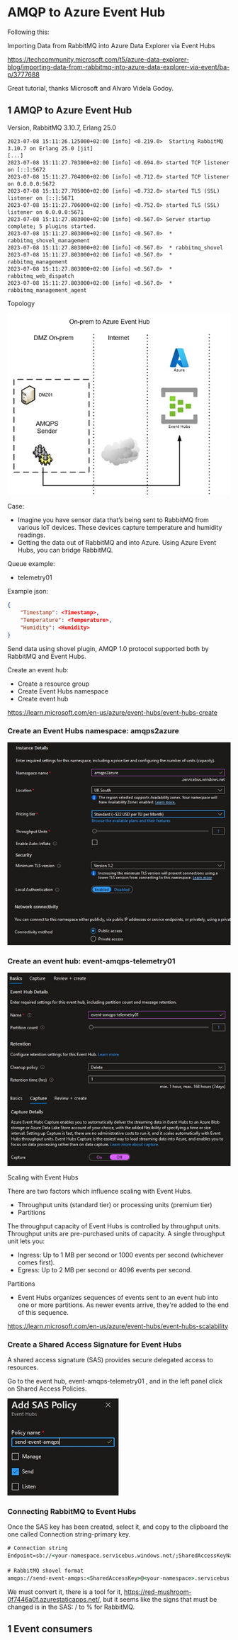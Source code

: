 # AMQP to Azure Event Hub 

Following this:

Importing Data from RabbitMQ into Azure Data Explorer via Event Hubs

https://techcommunity.microsoft.com/t5/azure-data-explorer-blog/importing-data-from-rabbitmq-into-azure-data-explorer-via-event/ba-p/3777688

Great tutorial, thanks Microsoft and Alvaro Videla Godoy.

## 1 AMQP to Azure Event Hub 

Version, RabbitMQ 3.10.7, Erlang 25.0

```log
2023-07-08 15:11:26.125000+02:00 [info] <0.219.0>  Starting RabbitMQ 3.10.7 on Erlang 25.0 [jit]
[...]
2023-07-08 15:11:27.703000+02:00 [info] <0.694.0> started TCP listener on [::]:5672
2023-07-08 15:11:27.704000+02:00 [info] <0.712.0> started TCP listener on 0.0.0.0:5672
2023-07-08 15:11:27.705000+02:00 [info] <0.732.0> started TLS (SSL) listener on [::]:5671
2023-07-08 15:11:27.706000+02:00 [info] <0.752.0> started TLS (SSL) listener on 0.0.0.0:5671
2023-07-08 15:11:27.803000+02:00 [info] <0.567.0> Server startup complete; 5 plugins started.
2023-07-08 15:11:27.803000+02:00 [info] <0.567.0>  * rabbitmq_shovel_management
2023-07-08 15:11:27.803000+02:00 [info] <0.567.0>  * rabbitmq_shovel
2023-07-08 15:11:27.803000+02:00 [info] <0.567.0>  * rabbitmq_management
2023-07-08 15:11:27.803000+02:00 [info] <0.567.0>  * rabbitmq_web_dispatch
2023-07-08 15:11:27.803000+02:00 [info] <0.567.0>  * rabbitmq_management_agent
```

Topology

![Topology ](https://github.com/spawnmarvel/quickguides/blob/main/eventhub/images/topology.jpg)

Case:
* Imagine you have sensor data that’s being sent to RabbitMQ from various IoT devices. These devices capture temperature and humidity readings. 
* Getting the data out of RabbitMQ and into Azure. Using Azure Event Hubs, you can bridge RabbitMQ.

Queue example:
* telemetry01

Example json:

```json
{
    "Timestamp": <Timestamp>, 
    "Temperature": <Temperature>, 
    "Humidity": <Humidity>
}

```
Send data using shovel plugin,  AMQP 1.0 protocol supported both by RabbitMQ and Event Hubs.

Create an event hub:
* Create a resource group
* Create Event Hubs namespace
* Create event hub

https://learn.microsoft.com/en-us/azure/event-hubs/event-hubs-create

### Create an Event Hubs namespace: amqps2azure

![Event Hub ](https://github.com/spawnmarvel/quickguides/blob/main/eventhub/images/eventhubnamespace.jpg)

### Create an event hub: event-amqps-telemetry01

![Event Hub ](https://github.com/spawnmarvel/quickguides/blob/main/eventhub/images/eventhub.jpg)


Scaling with Event Hubs

There are two factors which influence scaling with Event Hubs.
* Throughput units (standard tier) or processing units (premium tier)
* Partitions

The throughput capacity of Event Hubs is controlled by throughput units. Throughput units are pre-purchased units of capacity. A single throughput unit lets you:
* Ingress: Up to 1 MB per second or 1000 events per second (whichever comes first).
* Egress: Up to 2 MB per second or 4096 events per second.


Partitions
* Event Hubs organizes sequences of events sent to an event hub into one or more partitions. As newer events arrive, they're added to the end of this sequence.

https://learn.microsoft.com/en-us/azure/event-hubs/event-hubs-scalability


### Create a Shared Access Signature for Event Hubs

A shared access signature (SAS) provides secure delegated access to resources.

Go to the event hub, event-amqps-telemetry01 , and in the left panel click on Shared Access Policies.

![SAS ](https://github.com/spawnmarvel/quickguides/blob/main/eventhub/images/sas.jpg)

### Connecting RabbitMQ to Event Hubs

Once the SAS key has been created, select it, and copy to the clipboard the one called Connection string-primary key.


```cmd
# Connection string 
Endpoint=sb://<your-namespace.servicebus.windows.net/;SharedAccessKeyName=send-event-amqps;SharedAccessKey=<SharedAccessKey>=;EntityPath=event-amqps-telemetry01

# RabbitMQ shovel format
amqps://send-event-amqps:<SharedAccessKey>@<your-namespace>.servicebus.windows.net:5671/?sasl=plain
```

We must convert it, there is a tool for it, https://red-mushroom-0f7446a0f.azurestaticapps.net/, but it seems like the signs that must be changed is in the SAS: / to % for RabbitMQ.





## 1 Event consumers

